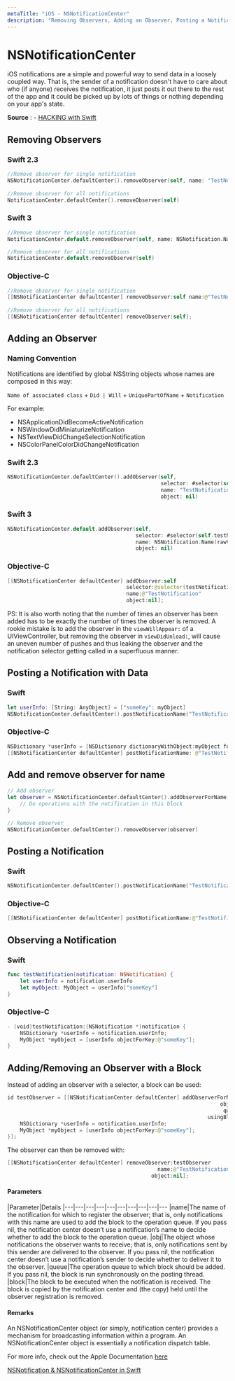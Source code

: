 ```yaml
---
metaTitle: "iOS - NSNotificationCenter"
description: "Removing Observers, Adding an Observer, Posting a Notification with Data, Add and remove observer for name, Posting a Notification, Observing a Notification, Adding/Removing an Observer with a Block"
---
```


# NSNotificationCenter


iOS notifications are a simple and powerful way to send data in a loosely coupled way. That is, the sender of a notification doesn't have to care about who (if anyone) receives the notification, it just posts it out there to the rest of the app and it could be picked up by lots of things or nothing depending on your app's state.

**Source** : - [HACKING with Swift](https://www.hackingwithswift.com/example-code/system/how-to-post-messages-using-notificationcenter)



## Removing Observers


### Swift 2.3

```swift
//Remove observer for single notification
NSNotificationCenter.defaultCenter().removeObserver(self, name: "TestNotification", object: nil)
    
//Remove observer for all notifications
NotificationCenter.defaultCenter().removeObserver(self)

```

### Swift 3

```swift
//Remove observer for single notification
NotificationCenter.default.removeObserver(self, name: NSNotification.Name(rawValue: "TestNotification"), object: nil)

//Remove observer for all notifications
NotificationCenter.default.removeObserver(self)

```

### Objective-C

```swift
//Remove observer for single notification
[[NSNotificationCenter defaultCenter] removeObserver:self name:@"TestNotification" object:nil];
    
//Remove observer for all notifications
[[NSNotificationCenter defaultCenter] removeObserver:self];

```



## Adding an Observer


### Naming Convention

Notifications are identified by global NSString objects whose names are composed in this way:

`Name of associated class` + `Did | Will` + `UniquePartOfName` + `Notification`

For example:

- NSApplicationDidBecomeActiveNotification
- NSWindowDidMiniaturizeNotification
- NSTextViewDidChangeSelectionNotification
- NSColorPanelColorDidChangeNotification

### Swift 2.3

```swift
NSNotificationCenter.defaultCenter().addObserver(self, 
                                                 selector: #selector(self.testNotification(_:)), 
                                                 name: "TestNotification", 
                                                 object: nil)

```

### Swift 3

```swift
NSNotificationCenter.default.addObserver(self, 
                                         selector: #selector(self.testNotification(_:)), 
                                         name: NSNotification.Name(rawValue: "TestNotification"), 
                                         object: nil)

```

### Objective-C

```swift
[[NSNotificationCenter defaultCenter] addObserver:self 
                                      selector:@selector(testNotification:) 
                                      name:@"TestNotification" 
                                      object:nil];

```

PS: It is also worth noting that the number of times an observer has been added has to be exactly the number of times the observer is removed. A rookie mistake is to add the observer in the `viewWillAppear:` of a UIViewController, but removing the observer in `viewDidUnload:`, will cause an uneven number of pushes and thus leaking the observer and the notification selector getting called in a superfluous manner.



## Posting a Notification with Data


### Swift

```swift
let userInfo: [String: AnyObject] = ["someKey": myObject]
NSNotificationCenter.defaultCenter().postNotificationName("TestNotification", object: self, userInfo: userInfo)

```

### Objective-C

```swift
NSDictionary *userInfo = [NSDictionary dictionaryWithObject:myObject forKey:@"someKey"];
[[NSNotificationCenter defaultCenter] postNotificationName: @"TestNotification" object:nil userInfo:userInfo];

```



## Add and remove observer for name


```swift
// Add observer
let observer = NSNotificationCenter.defaultCenter().addObserverForName("nameOfTheNotification", object: nil, queue: nil) { (notification) in
    // Do operations with the notification in this block
}

// Remove observer
NSNotificationCenter.defaultCenter().removeObserver(observer)

```



## Posting a Notification


### Swift

```swift
NSNotificationCenter.defaultCenter().postNotificationName("TestNotification", object: self)

```

### Objective-C

```swift
[[NSNotificationCenter defaultCenter] postNotificationName:@"TestNotification" object:nil];

```



## Observing a Notification


### Swift

```swift
func testNotification(notification: NSNotification) {
    let userInfo = notification.userInfo
    let myObject: MyObject = userInfo["someKey"]
}

```

### Objective-C

```swift
- (void)testNotification:(NSNotification *)notification {
    NSDictionary *userInfo = notification.userInfo;
    MyObject *myObject = [userInfo objectForKey:@"someKey"];
}

```



## Adding/Removing an Observer with a Block


Instead of adding an observer with a selector, a block can be used:

```swift
id testObserver = [[NSNotificationCenter defaultCenter] addObserverForName:@"TestNotification"
                                                                    object:nil 
                                                                     queue:nil 
                                                                usingBlock:^(NSNotification* notification) {
    NSDictionary *userInfo = notification.userInfo;
    MyObject *myObject = [userInfo objectForKey:@"someKey"];
}];

```

The observer can then be removed with:

```swift
[[NSNotificationCenter defaultCenter] removeObserver:testObserver 
                                                name:@"TestNotification"
                                              object:nil];

```



#### Parameters


|Parameter|Details
|---|---|---|---|---|---|---|---|---|---
|name|The name of the notification for which to register the observer; that is, only notifications with this name are used to add the block to the operation queue. If you pass nil, the notification center doesn’t use a notification’s name to decide whether to add the block to the operation queue.
|obj|The object whose notifications the observer wants to receive; that is, only notifications sent by this sender are delivered to the observer. If you pass nil, the notification center doesn’t use a notification’s sender to decide whether to deliver it to the observer.
|queue|The operation queue to which block should be added. If you pass nil, the block is run synchronously on the posting thread.
|block|The block to be executed when the notification is received. The block is copied by the notification center and (the copy) held until the observer registration is removed.



#### Remarks


An NSNotificationCenter object (or simply, notification center) provides a mechanism for broadcasting information within a program. An NSNotificationCenter object is essentially a notification dispatch table.

For more info, check out the Apple Documentation [here](https://developer.apple.com/library/mac/documentation/Cocoa/Reference/Foundation/Classes/NSNotificationCenter_Class/)

[NSNotification & NSNotificationCenter in Swift](https://iosdevcenters.blogspot.com/2016/03/nsnotification-nsnotificationcenter-in.html)

